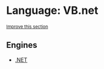 # Language: VB.net
<sup>[Improve this section](https://github.com/rbuckton/regexp-features/edit/main/src/languages/vbnet.md)</sup>


<!--
'name' sources:
  - [](../../src/languages/vbnet.md)
-->


## Engines

- [.NET](../engines/dotnet.md)